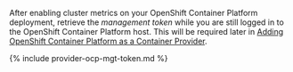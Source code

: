 After enabling cluster metrics on your OpenShift Container Platform
deployment, retrieve the *management token* while you are still logged
in to the OpenShift Container Platform host. This will be required later
in [Adding OpenShift Container Platform as a Container Provider](#adding-openshift-container-platform-as-a-container-provider).

{% include provider-ocp-mgt-token.md %}
